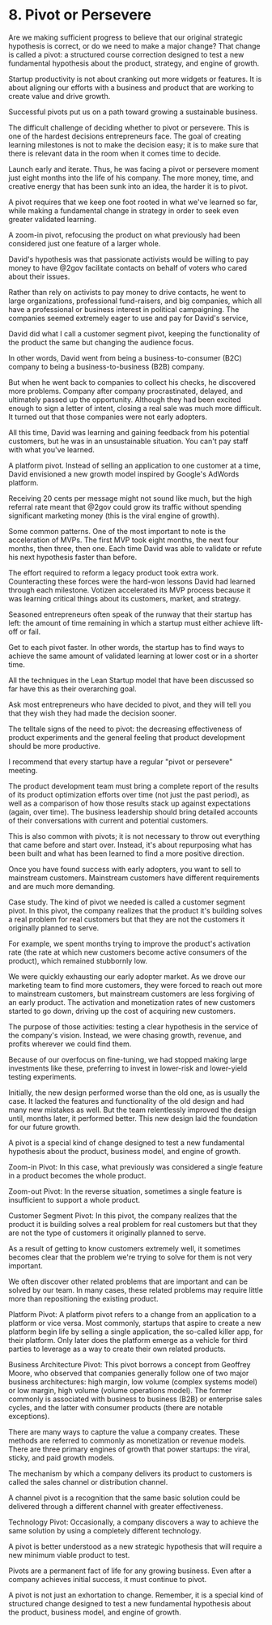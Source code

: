 # 8. Pivot or Persevere
Are we making sufficient progress to believe that our original strategic hypothesis is correct, or do we need to make a major change? That change is called a pivot: a structured course correction designed to test a new fundamental hypothesis about the product, strategy, and engine of growth.

Startup productivity is not about cranking out more widgets or features. It is about aligning our efforts with a business and product that are working to create value and drive growth.

Successful pivots put us on a path toward growing a sustainable business.

The difficult challenge of deciding whether to pivot or persevere. This is one of the hardest decisions entrepreneurs face. The goal of creating learning milestones is not to make the decision easy; it is to make sure that there is relevant data in the room when it comes time to decide.

Launch early and iterate. Thus, he was facing a pivot or persevere moment just eight months into the life of his company. The more money, time, and creative energy that has been sunk into an idea, the harder it is to pivot.

A pivot requires that we keep one foot rooted in what we've learned so far, while making a fundamental change in strategy in order to seek even greater validated learning.

A zoom-in pivot, refocusing the product on what previously had been considered just one feature of a larger whole.

David's hypothesis was that passionate activists would be willing to pay money to have @2gov facilitate contacts on behalf of voters who cared about their issues.

Rather than rely on activists to pay money to drive contacts, he went to large organizations, professional fund-raisers, and big companies, which all have a professional or business interest in political campaigning. The companies seemed extremely eager to use and pay for David's service,

David did what I call a customer segment pivot, keeping the functionality of the product the same but changing the audience focus.

In other words, David went from being a business-to-consumer (B2C) company to being a business-to-business (B2B) company.

But when he went back to companies to collect his checks, he discovered more problems. Company after company procrastinated, delayed, and ultimately passed up the opportunity. Although they had been excited enough to sign a letter of intent, closing a real sale was much more difficult. It turned out that those companies were not early adopters.

All this time, David was learning and gaining feedback from his potential customers, but he was in an unsustainable situation. You can't pay staff with what you've learned. 

A platform pivot. Instead of selling an application to one customer at a time, David envisioned a new growth model inspired by Google's AdWords platform.

Receiving 20 cents per message might not sound like much, but the high referral rate meant that @2gov could grow its traffic without spending significant marketing money (this is the viral engine of growth).

Some common patterns. One of the most important to note is the acceleration of MVPs. The first MVP took eight months, the next four months, then three, then one. Each time David was able to validate or refute his next hypothesis faster than before.

The effort required to reform a legacy product took extra work. Counteracting these forces were the hard-won lessons David had learned through each milestone. Votizen accelerated its MVP process because it was learning critical things about its customers, market, and strategy.

Seasoned entrepreneurs often speak of the runway that their startup has left: the amount of time remaining in which a startup must either achieve lift-off or fail.

Get to each pivot faster. In other words, the startup has to find ways to achieve the same amount of validated learning at lower cost or in a shorter time.

All the techniques in the Lean Startup model that have been discussed so far have this as their overarching goal.

Ask most entrepreneurs who have decided to pivot, and they will tell you that they wish they had made the decision sooner.

The telltale signs of the need to pivot: the decreasing effectiveness of product experiments and the general feeling that product development should be more productive.

I recommend that every startup have a regular "pivot or persevere" meeting.

The product development team must bring a complete report of the results of its product optimization efforts over time (not just the past period), as well as a comparison of how those results stack up against expectations (again, over time). The business leadership should bring detailed accounts of their conversations with current and potential customers.

This is also common with pivots; it is not necessary to throw out everything that came before and start over. Instead, it's about repurposing what has been built and what has been learned to find a more positive direction.

Once you have found success with early adopters, you want to sell to mainstream customers. Mainstream customers have different requirements and are much more demanding.

Case study. The kind of pivot we needed is called a customer segment pivot. In this pivot, the company realizes that the product it's building solves a real problem for real customers but that they are not the customers it originally planned to serve.

For example, we spent months trying to improve the product's activation rate (the rate at which new customers become active consumers of the product), which remained stubbornly low.

We were quickly exhausting our early adopter market. As we drove our marketing team to find more customers, they were forced to reach out more to mainstream customers, but mainstream customers are less forgiving of an early product. The activation and monetization rates of new customers started to go down, driving up the cost of acquiring new customers.

The purpose of those activities: testing a clear hypothesis in the service of the company's vision. Instead, we were chasing growth, revenue, and profits wherever we could find them.

Because of our overfocus on fine-tuning, we had stopped making large investments like these, preferring to invest in lower-risk and lower-yield testing experiments.

Initially, the new design performed worse than the old one, as is usually the case. It lacked the features and functionality of the old design and had many new mistakes as well. But the team relentlessly improved the design until, months later, it performed better. This new design laid the foundation for our future growth.

A pivot is a special kind of change designed to test a new fundamental hypothesis about the product, business model, and engine of growth.

Zoom-in Pivot: In this case, what previously was considered a single feature in a product becomes the whole product.

Zoom-out Pivot: In the reverse situation, sometimes a single feature is insufficient to support a whole product.

Customer Segment Pivot: In this pivot, the company realizes that the product it is building solves a real problem for real customers but that they are not the type of customers it originally planned to serve.

As a result of getting to know customers extremely well, it sometimes becomes clear that the problem we're trying to solve for them is not very important.

We often discover other related problems that are important and can be solved by our team. In many cases, these related problems may require little more than repositioning the existing product.

Platform Pivot: A platform pivot refers to a change from an application to a platform or vice versa. Most commonly, startups that aspire to create a new platform begin life by selling a single application, the so-called killer app, for their platform. Only later does the platform emerge as a vehicle for third parties to leverage as a way to create their own related products.

Business Architecture Pivot: This pivot borrows a concept from Geoffrey Moore, who observed that companies generally follow one of two major business architectures: high margin, low volume (complex systems model) or low margin, high volume (volume operations model). The former commonly is associated with business to business (B2B) or enterprise sales cycles, and the latter with consumer products (there are notable exceptions).

There are many ways to capture the value a company creates. These methods are referred to commonly as monetization or revenue models. There are three primary engines of growth that power startups: the viral, sticky, and paid growth models.

The mechanism by which a company delivers its product to customers is called the sales channel or distribution channel.

A channel pivot is a recognition that the same basic solution could be delivered through a different channel with greater effectiveness.

Technology Pivot: Occasionally, a company discovers a way to achieve the same solution by using a completely different technology.

A pivot is better understood as a new strategic hypothesis that will require a new minimum viable product to test.

Pivots are a permanent fact of life for any growing business. Even after a company achieves initial success, it must continue to pivot.

A pivot is not just an exhortation to change. Remember, it is a special kind of structured change designed to test a new fundamental hypothesis about the product, business model, and engine of growth.
